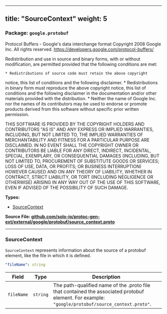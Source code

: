 
---
title: "SourceContext"
weight: 5
---

<!-- Code generated by solo-kit. DO NOT EDIT. -->


### Package: `google.protobuf`  
Protocol Buffers - Google's data interchange format
Copyright 2008 Google Inc.  All rights reserved.
https://developers.google.com/protocol-buffers/

Redistribution and use in source and binary forms, with or without
modification, are permitted provided that the following conditions are
met:

    * Redistributions of source code must retain the above copyright
notice, this list of conditions and the following disclaimer.
    * Redistributions in binary form must reproduce the above
copyright notice, this list of conditions and the following disclaimer
in the documentation and/or other materials provided with the
distribution.
    * Neither the name of Google Inc. nor the names of its
contributors may be used to endorse or promote products derived from
this software without specific prior written permission.

THIS SOFTWARE IS PROVIDED BY THE COPYRIGHT HOLDERS AND CONTRIBUTORS
"AS IS" AND ANY EXPRESS OR IMPLIED WARRANTIES, INCLUDING, BUT NOT
LIMITED TO, THE IMPLIED WARRANTIES OF MERCHANTABILITY AND FITNESS FOR
A PARTICULAR PURPOSE ARE DISCLAIMED. IN NO EVENT SHALL THE COPYRIGHT
OWNER OR CONTRIBUTORS BE LIABLE FOR ANY DIRECT, INDIRECT, INCIDENTAL,
SPECIAL, EXEMPLARY, OR CONSEQUENTIAL DAMAGES (INCLUDING, BUT NOT
LIMITED TO, PROCUREMENT OF SUBSTITUTE GOODS OR SERVICES; LOSS OF USE,
DATA, OR PROFITS; OR BUSINESS INTERRUPTION) HOWEVER CAUSED AND ON ANY
THEORY OF LIABILITY, WHETHER IN CONTRACT, STRICT LIABILITY, OR TORT
(INCLUDING NEGLIGENCE OR OTHERWISE) ARISING IN ANY WAY OUT OF THE USE
OF THIS SOFTWARE, EVEN IF ADVISED OF THE POSSIBILITY OF SUCH DAMAGE.


 
**Types:**


- [SourceContext](#sourcecontext)
  



**Source File: [github.com/solo-io/protoc-gen-ext/external/google/protobuf/source_context.proto](https://github.com/solo-io/protoc-gen-ext/blob/main/external/google/protobuf/source_context.proto)**





---
### SourceContext

 
`SourceContext` represents information about the source of a
protobuf element, like the file in which it is defined.

```yaml
"fileName": string

```

| Field | Type | Description |
| ----- | ---- | ----------- | 
| `fileName` | `string` | The path-qualified name of the .proto file that contained the associated protobuf element. For example: `"google/protobuf/source_context.proto"`. |





<!-- Start of HubSpot Embed Code -->
<script type="text/javascript" id="hs-script-loader" async defer src="//js.hs-scripts.com/5130874.js"></script>
<!-- End of HubSpot Embed Code -->
